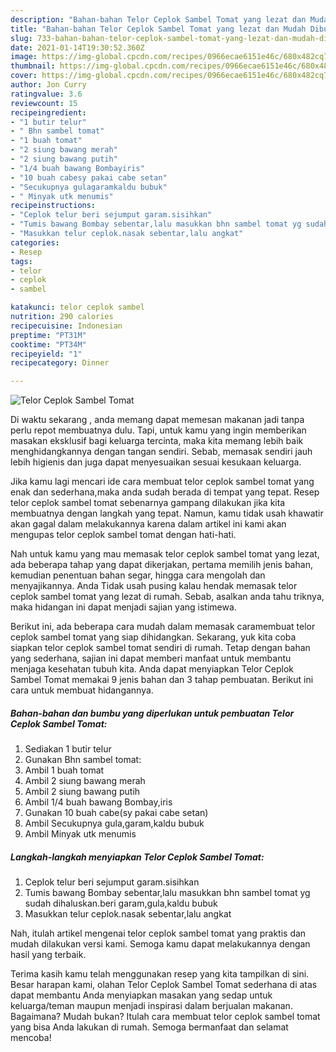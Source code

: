 ```yaml
---
description: "Bahan-bahan Telor Ceplok Sambel Tomat yang lezat dan Mudah Dibuat"
title: "Bahan-bahan Telor Ceplok Sambel Tomat yang lezat dan Mudah Dibuat"
slug: 733-bahan-bahan-telor-ceplok-sambel-tomat-yang-lezat-dan-mudah-dibuat
date: 2021-01-14T19:30:52.360Z
image: https://img-global.cpcdn.com/recipes/0966ecae6151e46c/680x482cq70/telor-ceplok-sambel-tomat-foto-resep-utama.jpg
thumbnail: https://img-global.cpcdn.com/recipes/0966ecae6151e46c/680x482cq70/telor-ceplok-sambel-tomat-foto-resep-utama.jpg
cover: https://img-global.cpcdn.com/recipes/0966ecae6151e46c/680x482cq70/telor-ceplok-sambel-tomat-foto-resep-utama.jpg
author: Jon Curry
ratingvalue: 3.6
reviewcount: 15
recipeingredient:
- "1 butir telur"
- " Bhn sambel tomat"
- "1 buah tomat"
- "2 siung bawang merah"
- "2 siung bawang putih"
- "1/4 buah bawang Bombayiris"
- "10 buah cabesy pakai cabe setan"
- "Secukupnya gulagaramkaldu bubuk"
- " Minyak utk menumis"
recipeinstructions:
- "Ceplok telur beri sejumput garam.sisihkan"
- "Tumis bawang Bombay sebentar,lalu masukkan bhn sambel tomat yg sudah dihaluskan.beri garam,gula,kaldu bubuk"
- "Masukkan telur ceplok.nasak sebentar,lalu angkat"
categories:
- Resep
tags:
- telor
- ceplok
- sambel

katakunci: telor ceplok sambel 
nutrition: 290 calories
recipecuisine: Indonesian
preptime: "PT31M"
cooktime: "PT34M"
recipeyield: "1"
recipecategory: Dinner

---
```



![Telor Ceplok Sambel Tomat](https://img-global.cpcdn.com/recipes/0966ecae6151e46c/680x482cq70/telor-ceplok-sambel-tomat-foto-resep-utama.jpg)

Di waktu  sekarang , anda memang dapat memesan makanan jadi tanpa perlu repot membuatnya dulu. Tapi, untuk kamu yang ingin memberikan masakan eksklusif bagi keluarga tercinta, maka kita memang lebih baik menghidangkannya dengan tangan sendiri. Sebab, memasak sendiri jauh lebih higienis dan juga dapat menyesuaikan sesuai kesukaan keluarga.

Jika kamu lagi mencari ide cara membuat telor ceplok sambel tomat yang enak dan sederhana,maka anda sudah berada di tempat yang tepat. Resep telor ceplok sambel tomat  sebenarnya gampang dilakukan jika kita membuatnya dengan langkah yang tepat. Namun, kamu tidak usah khawatir akan gagal dalam melakukannya 
karena dalam artikel ini kami akan mengupas telor ceplok sambel tomat dengan hati-hati.  



Nah untuk kamu yang mau memasak telor ceplok sambel tomat yang lezat, ada beberapa tahap yang dapat dikerjakan, pertama memilih jenis bahan, kemudian penentuan bahan segar, hingga cara mengolah dan menyajikannya. Anda Tidak usah pusing kalau hendak memasak telor ceplok sambel tomat yang lezat di rumah. Sebab, asalkan anda  tahu triknya, maka hidangan ini dapat menjadi sajian yang istimewa.

Berikut ini, ada beberapa cara mudah dalam memasak caramembuat telor ceplok sambel tomat yang siap dihidangkan. Sekarang, yuk kita coba siapkan telor ceplok sambel tomat sendiri di rumah. Tetap dengan bahan yang sederhana, sajian ini dapat memberi manfaat untuk membantu menjaga kesehatan tubuh kita. Anda dapat menyiapkan Telor Ceplok Sambel Tomat memakai 9 jenis bahan dan 3 tahap pembuatan. Berikut ini cara untuk membuat hidangannya.

<!--inarticleads1-->

##### Bahan-bahan dan bumbu yang diperlukan untuk pembuatan Telor Ceplok Sambel Tomat:

1. Sediakan 1 butir telur
1. Gunakan  Bhn sambel tomat:
1. Ambil 1 buah tomat
1. Ambil 2 siung bawang merah
1. Ambil 2 siung bawang putih
1. Ambil 1/4 buah bawang Bombay,iris
1. Gunakan 10 buah cabe(sy pakai cabe setan)
1. Ambil Secukupnya gula,garam,kaldu bubuk
1. Ambil  Minyak utk menumis




<!--inarticleads2-->

##### Langkah-langkah menyiapkan Telor Ceplok Sambel Tomat:

1. Ceplok telur beri sejumput garam.sisihkan
1. Tumis bawang Bombay sebentar,lalu masukkan bhn sambel tomat yg sudah dihaluskan.beri garam,gula,kaldu bubuk
1. Masukkan telur ceplok.nasak sebentar,lalu angkat




Nah, itulah artikel mengenai  telor ceplok sambel tomat  yang praktis dan mudah dilakukan versi kami. Semoga kamu dapat melakukannya dengan hasil yang terbaik. 

Terima kasih kamu telah menggunakan resep yang kita tampilkan di sini. Besar harapan kami, olahan  Telor Ceplok Sambel Tomat sederhana di atas dapat membantu Anda menyiapkan masakan yang sedap untuk keluarga/teman maupun menjadi inspirasi dalam berjualan makanan. Bagaimana? Mudah bukan? Itulah cara membuat telor ceplok sambel tomat yang bisa Anda lakukan di rumah. Semoga bermanfaat dan selamat mencoba!

